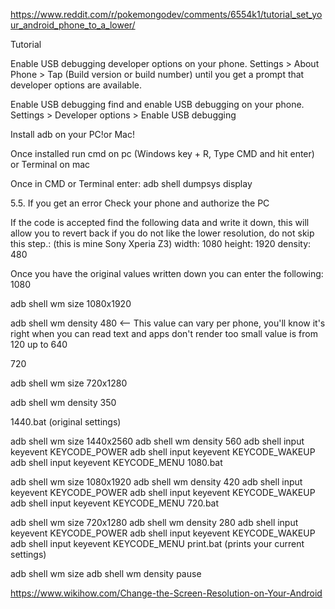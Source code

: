 

https://www.reddit.com/r/pokemongodev/comments/6554k1/tutorial_set_your_android_phone_to_a_lower/

Tutorial

Enable USB debugging developer options on your phone. Settings > About Phone > Tap (Build version or build number) until you get a prompt that developer options are available.

Enable USB debugging find and enable USB debugging on your phone. Settings > Developer options > Enable USB debugging

Install adb on your PC!or Mac!

Once installed run cmd on pc (Windows key + R, Type CMD and hit enter) or Terminal on mac

Once in CMD or Terminal enter: adb shell dumpsys display

5.5. If you get an error Check your phone and authorize the PC

If the code is accepted find the following data and write it down, this will allow you to revert back if you do not like the lower resolution, do not skip this step.:
(this is mine Sony Xperia Z3) width: 1080 height: 1920 density: 480

Once you have the original values written down you can enter the following:
1080

adb shell wm size 1080x1920

adb shell wm density 480 <-- This value can vary per phone, you'll know it's right when you can read text and apps don't render too small value is from 120 up to 640

720

adb shell wm size 720x1280

adb shell wm density 350

1440.bat (original settings)

adb shell wm size 1440x2560
adb shell wm density 560
adb shell input keyevent KEYCODE_POWER
adb shell input keyevent KEYCODE_WAKEUP
adb shell input keyevent KEYCODE_MENU
1080.bat

adb shell wm size 1080x1920
adb shell wm density 420
adb shell input keyevent KEYCODE_POWER
adb shell input keyevent KEYCODE_WAKEUP
adb shell input keyevent KEYCODE_MENU
720.bat

adb shell wm size 720x1280
adb shell wm density 280
adb shell input keyevent KEYCODE_POWER
adb shell input keyevent KEYCODE_WAKEUP
adb shell input keyevent KEYCODE_MENU
print.bat (prints your current settings)

adb shell wm size
adb shell wm density
pause



https://www.wikihow.com/Change-the-Screen-Resolution-on-Your-Android




